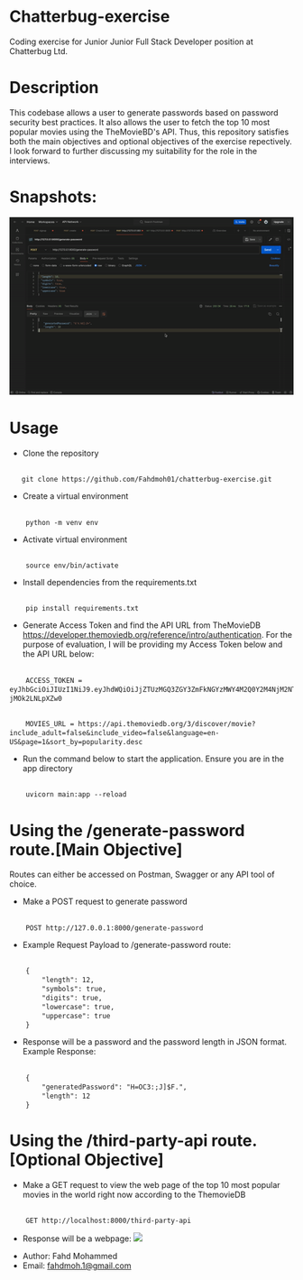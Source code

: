 # Chatterbug-exercise
Coding exercise for Junior Junior Full Stack Developer position at Chatterbug Ltd.

# Description
This codebase allows a user to generate passwords based on password security best practices. It also allows the user to fetch the top 10
most popular movies using the TheMovieBD's API. Thus, this repository satisfies both the main objectives and optional objectives of the exercise repectively. I look forward to further discussing my suitability for the role in the interviews.

# Snapshots:
![](overall.gif)

# Usage
* Clone the repository
##
       git clone https://github.com/Fahdmoh01/chatterbug-exercise.git 

* Create a virtual environment
##
        python -m venv env

* Activate virtual environment
##
        source env/bin/activate

* Install dependencies from the requirements.txt
##
        pip install requirements.txt

* Generate Access Token and find the API URL  from TheMovieDB https://developer.themoviedb.org/reference/intro/authentication. For the purpose of evaluation, I will be providing my Access Token below and the API URL below:
##
        ACCESS_TOKEN = eyJhbGciOiJIUzI1NiJ9.eyJhdWQiOiJjZTUzMGQ3ZGY3ZmFkNGYzMWY4M2Q0Y2M4NjM2NTIzNiIsInN1YiI6IjYwNWRmOTEyZjNlMGRmMDA3MzkxNDViMSIsInNjb3BlcyI6WyJhcGlfcmVhZCJdLCJ2ZXJzaW9uIjoxfQ.e8nwm4dk5HMerwzFSRoY6oLcaIEoy-jMOk2LNLpXZw0
##
        MOVIES_URL = https://api.themoviedb.org/3/discover/movie?include_adult=false&include_video=false&language=en-US&page=1&sort_by=popularity.desc

* Run the command below to start the application. Ensure you are in the app directory
##
        uvicorn main:app --reload


# Using the /generate-password route.[Main Objective]
Routes can either be accessed on Postman, Swagger or any API tool of choice.
* Make a POST request to generate password
##
        POST http://127.0.0.1:8000/generate-password
        
        
* Example Request Payload to  /generate-password route:
##
        {
            "length": 12,
            "symbols": true,
            "digits": true,
            "lowercase": true,
            "uppercase": true
        }
* Response will be a password and the password length in JSON format. Example Response:
##
        {
            "generatedPassword": "H=OC3:;J]$F.",
            "length": 12
        }

# Using the /third-party-api route.[Optional Objective]
* Make a GET request to view the web page of the top 10 most popular movies in the world right now according to the ThemovieDB
##
        GET http://localhost:8000/third-party-api

* Response will be a webpage:
![](thirdparty.gif)

- Author: Fahd Mohammed 
- Email: fahdmoh.1@gmail.com